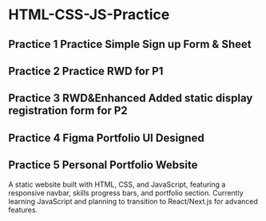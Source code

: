 HTML-CSS-JS-Practice
===
Practice 1 Practice Simple Sign up Form & Sheet 
---
Practice 2 Practice RWD for P1 
---
Practice 3 RWD&Enhanced Added static display registration form for P2
---
Practice 4 Figma Portfolio UI Designed
---
Practice 5 Personal Portfolio Website 
---
A static website built with HTML, CSS, and JavaScript, featuring a responsive navbar, skills progress bars, and portfolio section. Currently learning JavaScript and planning to transition to React/Next.js for advanced features.
